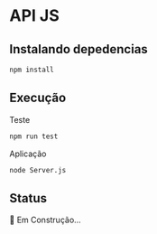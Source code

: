 # API JS

## Instalando depedencias
```bash
npm install
```
## Execução
Teste
```bash
npm run test
```
Aplicação
```bash
node Server.js
```

## Status
:construction: Em Construção...